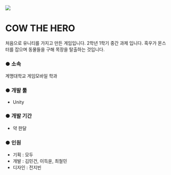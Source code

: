 <div>
  <img src="https://user-images.githubusercontent.com/20456842/79223485-63a15b00-7e94-11ea-8ef2-7522659fd75a.png">
</div>

# COW THE HERO
처음으로 유니티를 가지고 만든 게임입니다. 
2학년 1학기 중간 과제 입니다.
흑우가 몬스터를 잡으며 동물들을 구해 목장을 탈출하는 것입니다.

### ● 소속
계명대학교 게임모바일 학과

### ● 개발 툴
 * Unity

### ● 개발 기간
 * 약 한달

### ● 인원
 * 기획 : 모두
 * 개발 : 김민건, 이득윤, 최철민
 * 디자인 : 전지빈
 
 
